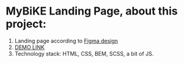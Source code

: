 # MyBiKE Landing Page, about this project:
1. Landing page according to [Figma design](https://www.figma.com/file/Ic3SlZjkATYaS7uTifZAIk/BIKE?node-id=26%3A51)
2. [DEMO LINK](https://lukaszgryziewicz.github.io/mybike-landing-page/)
3. Technology stack: HTML, CSS, BEM, SCSS, a bit of JS.
